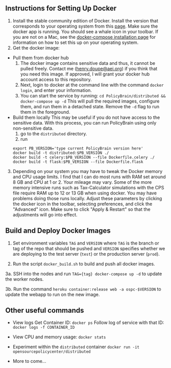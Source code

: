 Instructions for Setting Up Docker
-----------------------------------

1. Install the stable community edition of Docker. Install the version that
corresponds to your operating system from this [page](https://docs.docker.com/install/).
Make sure the docker app is running. You should see a whale icon in your
toolbar. If you are not on a Mac, see the [docker-compose installation page](https://docs.docker.com/compose/install/)
for information on how to set this up on your operating system.
2. Get the docker image:
  - Pull them from docker hub
    1. The docker image contains sensitive data and thus, it cannot be
    pulled freely. Contact me (henry.doupe@aei.org) if you think that
    you need this image. If approved, I will grant your docker hub account
    access to this repository.
    2. Next, login to docker at the command line with the command
    `docker login`, and enter your information.
    3. You can start the service by running:
    `cd PolicyBrain/distributed && docker-compose up -d`
    This will pull the required images, configure them, and run them in a
    detached state. Remove the `-d` flag to run them in the foreground.
  - Build them locally
    This may be useful if you do not have access to the sensitive data. With
    this process, you can run PolicyBrain using only non-sensitive data.
    1. go to the `distributed` directory.
    2. run
    ```
    export PB_VERSION='type current PolicyBrain version here'
    docker build -t distributed:$PB_VERSION ./
    docker build -t celery:$PB_VERSION --file Dockerfile.celery ./
    docker build -t flask:$PB_VERSION --file Dockerfile.flask
    ```
3. Depending on your system you may have to tweak the Docker memory and CPU
usage limits. I find that I can do most runs with RAM set around 8 GB and
CPU at 1 or 2. Your mileage may vary. Some of the more memory intensive runs
such as Tax-Calculator simulations with the CPS file require RAM up to 12 or 13
GB when using docker. You may have problems doing those runs locally.
Adjust these parameters by clicking the docker icon in the toolbar,
selecting preferences, and click the "Advanced" icon. Make sure to click
"Apply & Restart" so that the adjustments will go into effect.

Build and Deploy Docker Images
--------------------------------
1. Set environment variables `TAG` and `VERSION` where `TAG` is the branch or tag
of the repo that should be pushed and `VERSION` specifies whether we are
deploying to the test server (`test`) or the production server (`prod`).

2. Run the script `docker_build.sh` to build and push all docker images.

3a. SSH into the nodes and run `TAG={tag} docker-compose up -d` to update the
worker nodes.

3b. Run the command `heroku container:release web -a ospc-$VERSION` to update the
webapp to run on the new image.


Other useful commands
-------------------------
- View logs
Get Container ID:
`docker ps`
Follow log of service with that ID:
`docker logs -f CONTAINER_ID`

- View CPU and memory usage:
`docker stats`

- Experiment within the `distributed` container
`docker run -it opensourcepolicycenter/distributed`

- More to come...
